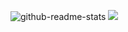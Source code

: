 ![github-readme-stats](https://github-readme-stats.vercel.app/api?username=yvictor&show_icons=true&count_private=true)
![](https://hit.yhype.me/github/profile?user_id=8242025)
<!--
### Hi there 👋
**Yvictor/Yvictor** is a ✨ _special_ ✨ repository because its `README.md` (this file) appears on your GitHub profile.

Here are some ideas to get you started:

- 🔭 I’m currently working on ...
- 🌱 I’m currently learning ...
- 👯 I’m looking to collaborate on ...
- 🤔 I’m looking for help with ...
- 💬 Ask me about ...
- 📫 How to reach me: ...
- 😄 Pronouns: ...
- ⚡ Fun fact: ...
-->
